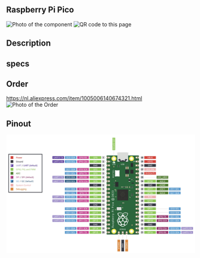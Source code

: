 ## Raspberry Pi Pico

<img src="Pico_Photo.jpg" alt="Photo of the component">
<img src="Pico_QR_code.jpg" alt="QR code to this page" width="80" height="80">

## Description

## specs

## Order
<a href="https://nl.aliexpress.com/item/1005006140674321.html">https://nl.aliexpress.com/item/1005006140674321.html</a>
<img src="Pico_Order.jpg" alt="Photo of the Order">

## Pinout
<img src="Pico-R3-A4-Pinout.jpg" alt="Pinout Raspberry Pi Pico">